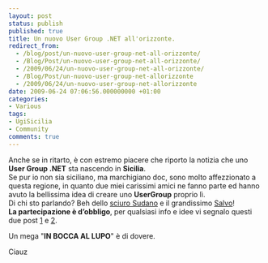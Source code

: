 ```yaml
---
layout: post
status: publish
published: true
title: Un nuovo User Group .NET all'orizzonte.
redirect_from: 
  - /blog/post/un-nuovo-user-group-net-all-orizzonte/
  - /Blog/Post/un-nuovo-user-group-net-all-orizzonte/
  - /2009/06/24/un-nuovo-user-group-net-all-orizzonte/
  - /Blog/Post/un-nuovo-user-group-net-allorizzonte
  - /2009/06/24/un-nuovo-user-group-net-allorizzonte
date: 2009-06-24 07:06:56.000000000 +01:00
categories:
- Various
tags:
- UgiSicilia
- Community
comments: true
---
```

<p>Anche se in ritarto, &egrave; con estremo piacere che riporto la notizia che uno <strong>User Group .NET</strong> sta nascendo in <strong>Sicilia</strong>.     <br />
Se pur io non sia siciliano, ma marchigiano doc, sono molto affezzionato a questa regione, in quanto due miei carissimi amici ne fanno parte ed hanno avuto la bellissima idea di creare uno <strong>UserGroup</strong> proprio l&igrave;.    <br />
Di chi sto parlando? Beh dello <a title="Giancarlo Sudano" target="_blank" rel="nofollow" href="http://blogs.ugidotnet.org/janky/Default.aspx">sciuro Sudano</a> e il grandissimo <a title="Salvatore Di Fazio" target="_blank" rel="nofollow" href="http://blogs.ugidotnet.org/salvodifazio/Default.aspx">Salvo</a>!    <br />
<strong>La partecipazione &egrave; d&rsquo;obbligo</strong>, per qualsiasi info e idee vi segnalo questi due post <a title="UgiSicilia by Giancarlo Sudano" target="_blank" rel="nofollow" href="http://blogs.ugidotnet.org/janky/archive/2009/06/18/uno-user-group-.net-anche-in-siciliahellip.aspx">1</a> e <a title="Ugi Sicilia by Salvatore Di Fazio" target="_blank" rel="nofollow" href="http://blogs.ugidotnet.org/SalvoDiFazio/archive/2009/06/19/ugi-sicilia.aspx">2</a>.</p>
<p>Un mega &quot;<strong>IN BOCCA AL LUPO</strong>&quot; &egrave; di dovere.</p>
<p>Ciauz</p>
